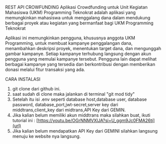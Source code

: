 REST API CROWFUNDING
Aplikasi Crowdfunding untuk Unit Kegiatan Mahasiswa (UKM) Programming Teknokrat adalah aplikasi yang memungkinkan mahasiswa untuk menggalang dana dalam mendukung berbagai proyek atau kegiatan yang bermanfaat bagi UKM Programming Teknokrat

Aplikasi ini memungkinkan pengguna, khususnya anggota UKM Programming, untuk membuat kampanye penggalangan dana, menambahkan deskripsi proyek, menentukan target dana, dan mengunggah gambar kampanye. Setiap kampanye terhubung langsung dengan akun pengguna yang memulai kampanye tersebut. Pengguna lain dapat melihat berbagai kampanye yang tersedia dan berkontribusi dengan memberikan donasi melalui fitur transaksi yang ada.

CARA INSTALASI
1. git clone dari github ini.
2. saat sudah di clone maka jalankan di terminal "git mod tidy"
3. Setelah itu isi .env seperti database host,database user, database password, database_port,jwt-secret,server key dari middtrans,client_key dari midtrans,API Key dari GEMIN.
4. Jika kalian belum memiliki akun middtrans maka silahkan buat, ikuti tutorial ini : [https://youtu.be/OGrNNMVXlJA?si=U_ggm9Jc0FMA26ti](url)
5. Jika kalian belum mendapatkan API Key dari GEMINI silahkan langsung menuju ke website nya langsung.
